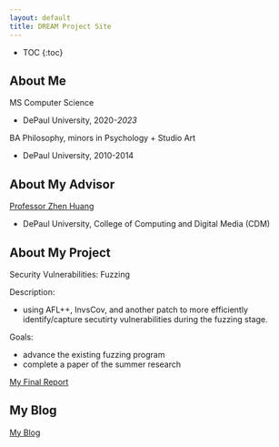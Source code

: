 ```yaml
---
layout: default
title: DREAM Project Site
---
```


* TOC
{:toc}

## About Me

MS Computer Science
- DePaul University, 2020-_2023_

BA Philosophy, minors in Psychology + Studio Art
- DePaul University, 2010-2014


## About My Advisor

[Professor Zhen Huang](https://facsrv.cs.depaul.edu/zhuang28/)
- DePaul University, College of Computing and Digital Media (CDM)



## About My Project

Security Vulnerabilities: Fuzzing

Description:
- using AFL++, InvsCov, and another patch to more efficiently identify/capture secutirty vulnerabilities during the fuzzing stage.

Goals:
- advance the existing fuzzing program 
- complete a paper of the summer research


[My Final Report](files/finalreport.pdf)

## My Blog

[My Blog](blog.html)
